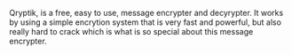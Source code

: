 Qryptik, is a free, easy to use, message encrypter and decyrypter. It works by using a simple encrytion system that is very fast and powerful, but also really hard to crack which is what is so special about this message encrypter.
